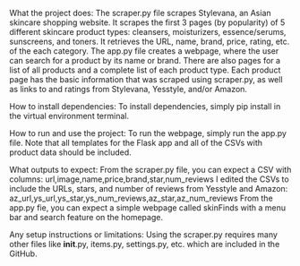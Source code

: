 What the project does:
  The scraper.py file scrapes Stylevana, an Asian skincare shopping website. It scrapes the first 3 pages (by popularity) of 5 different skincare product types: cleansers, moisturizers, essence/serums, sunscreens, and toners. It retrieves the URL, name, brand, price, rating, etc. of the each category.
  The app.py file creates a webpage, where the user can search for a product by its name or brand. There are also pages for a list of all products and a complete list of each product type. Each product page has the basic information that was scraped using scraper.py, as well as links to and ratings from Stylevana, Yesstyle, and/or Amazon.
  
How to install dependencies:
  To install dependencies, simply pip install in the virtual environment terminal.

How to run and use the project:
  To run the webpage, simply run the app.py file. Note that all templates for the Flask app and all of the CSVs with product data should be included.
  
What outputs to expect:
  From the scraper.py file, you can expect a CSV with columns: url,image,name,price,brand,star,num_reviews
  I edited the CSVs to include the URLs, stars, and number of reviews from Yesstyle and Amazon: az_url,ys_url,ys_star,ys_num_reviews,az_star,az_num_reviews
  From the app.py fie, you can expect a simple webpage called skinFinds with a menu bar and search feature on the homepage. 

Any setup instructions or limitations:
  Using the scraper.py requires many other files like __init__.py, items.py, settings.py, etc. which are included in the GitHub.
